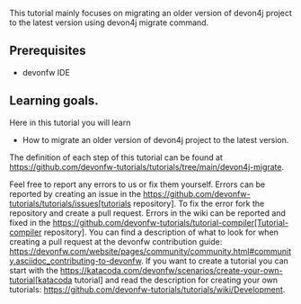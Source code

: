 This tutorial mainly focuses on migrating an older version of devon4j project to the latest version using devon4j migrate command.


## Prerequisites
* devonfw IDE

## Learning goals.
Here in this tutorial you will learn 
* How to migrate an older version of devon4j project to the latest version.



The definition of each step of this tutorial can be found at https://github.com/devonfw-tutorials/tutorials/tree/main/devon4j-migrate. 

Feel free to report any errors to us or fix them yourself. Errors can be reported by creating an issue in the https://github.com/devonfw-tutorials/tutorials/issues[tutorials repository]. To fix the error fork the repository and create a pull request. Errors in the wiki can be reported and fixed in the https://github.com/devonfw-tutorials/tutorial-compiler[Tutorial-compiler repository].
You can find a description of what to look for when creating a pull request at the devonfw contribution guide: https://devonfw.com/website/pages/community/community.html#community.asciidoc_contributing-to-devonfw. If you want to create a tutorial you can start with the https://katacoda.com/devonfw/scenarios/create-your-own-tutorial[katacoda tutorial] and read the description for creating your own tutorials: https://github.com/devonfw-tutorials/tutorials/wiki/Development.

